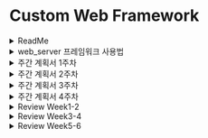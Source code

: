 # Custom Web Framework

<details>
<summary>ReadMe</summary>
<div markdown="1">

## Architecture

![https://images2.imgbox.com/81/69/6EtgQbFy_o.png](https://images2.imgbox.com/81/69/6EtgQbFy_o.png)

## 디렉토리 구조

### BE

```
BE
├── controller
├── dao
├── database
├── middleware
├── model
├── route
└── web_server
```

- `web_server` 는 `express.js` 를 흉내낸 웹 프레임 워크 입니다.
- 어플리케이션은 MVC 패턴을 기반으로 구현하였습니다.
- `app.ts` 가 시작점입니다.

### web_server

```
web_server
├── core
│   ├── Application.ts # 프레임워크 시작점을 제공합니다.
│   ├── Middleware.ts # 미들웨어 처리를 담당합니다.
│   ├── Request.ts
│   ├── Response.ts
│   ├── Router.ts
│   └── Server.ts # net 모듈을 이용하여 서버를 실행합니다.
├── interfaces
│   ├── middlewareFunction.ts
│   └── routerHandler.ts
├── middlewares # express.js에서 기본 제공하는 미들웨어를 모방하였습니다.
│   ├── jsonMiddleware.ts
│   ├── logger.ts
│   ├── sessionMiddleware.ts
│   └── staticMiddleware.ts
├── routes
├── test
│   └── request.test.ts
└── util
    └── const.ts
```

</div>
</details>

<details>
<summary>web_server 프레임워크 사용법</summary>
<div markdown="1">

## 애플리케이션 초기화

애플리케이션을 초기화 및 라우터, 미들웨어 설정

```tsx
import { Application } from "./web_server/core/Application";
import { Router } from "./web_server/core/Router";

const app = new Application();
const router = new Router();

// 기본 라우트 설정
router.get("/", (req, res) => {
  res.send("Hello, World!");
});

router.get("/about", (req, res) => {
  res.send("About Page");
});

// 라우터 사용
app.use("/api", router);

// 서버 시작
app.listen(3000, () => {
  console.log("Server running on port 3000");
});
```

## 라우팅

`Router` 클래스를 사용하여 동적 및 정적 라우팅을 설정

동적 경로에서 URL 파라미터를 추출하고 사용 가능

```tsx
const router = new Router();

router.get("/:id", (req, res) => {
  const { id } = req.params; // URL 파라미터 사용
  res.send(`Hello, ${id}`);
});
```

## 미들웨어 사용

`app.use()`를 통해 미들웨어를 적용 가능

`책임-연쇄 패턴` 사용 및 사용자 정의 순서로 작동

```tsx
app.use((req, res, next) => {
  console.log(`[Request]: ${req.method} ${req.path}`);
  next(); // 다음 미들웨어로 이동
});
```

### 정적 파일 서빙

`staticMiddleware` 사용

```tsx
import { staticMiddleware } from "./web_server/middlewares/staticMiddleware";
import * as path from "path";

const staticPath = path.join(__dirname, "../", "static");
app.use("/", staticMiddleware(staticPath));
```

### 세션 관리

`sessionMiddleware` 사용

```tsx
import { sessionMiddleware } from "./web_server/middlewares/sessionMiddleware";

// 세션 미들웨어 적용
app.use(
  sessionMiddleware({
    // 쿠키 설정
    cookie: {
      MaxAge: 1000 * 60 * 10,
      HttpOnly: true,
      Path: "/",
    },
  })
);

// 세션 설정
app.get("/session/set", (req, res) => {
  req.session.user = { name: "test user" };
  res.send("Session set");
});

// 세션 가져오기
app.get("/session/get", (req, res) => {
  if (!req.session.user) {
    return res.send("No session found");
  }
  res.send(`Hello, ${req.session.user.name}`);
});
```

## 서버 시작

`app.listen()` 메서드를 사용
포트번호 및 콜백 지정가능

```tsx
app.listen(3000, () => {
  console.log("Server running on port 3000");
});
```

</div>
</details>

<details>
<summary>주간 계획서 1주차</summary>
<div markdown="1">

# 🔥 우리의 주간 계획서 (1주차)

## 계획

### 설계 [architecture.md](http://architecture.md/) 작성

### 로거 (honux: winston 추천)

- 로거 라이브러리 선택과 기술적 근거 찾기

### 웹 페이지 구현

- CSS 컬러 및 사이즈 템플릿 선언
- 리액트 학습
- 컴포넌트 구현
  - 로그인/회원가입 네비게이터 버튼 컴포넌트 구현
  - 입력 폼 컴포넌트 구현
  - 로그인 및 회원가입 동작 버튼 구현
- 메인 페이지 구현
- 로그인(Login) 페이지 구현
- 회원가입(Register) 페이지 구현
- 가입 완료 페이지 구현

### NET 모듈 사용해서 HTTP 응답

- HTTP 모듈의 동작 방식 함께 학습하기
- 1단계
  - 로거로 Request message를 확인하고, 출력
  - [http://localhost:3000/index.html](http://localhost:3000/index.html) 접속 시 정적 파일 응답
- 2단계

  - HTTP Request message 구문 분석 후

    - URI에 맞는 응답
    - Content Type 분석 후 응답 지원

      ```
      // 지원할 컨텐츠 타입의 확장자 목록
      html
      css
      js
      ico
      png
      jpg

      ```

- 3단계
  - 요청에 맞게 회원가입 페이지 반환
  - HTTP GET 요청으로 회원가입 정보 전달 (URI로 유저정보 전달)
    ex) /create?userId=javajigi&password=password&name=%EB%B0%95%EC%9E%AC%EC%84%B1&email=javajigi%[40slipp.net](http://40slipp.net/)
  - 유저 생성 및 저장 (DB로)
- 추가 요구 사항
  - 1단계: cluster(멀티 프로세스) 또는 worker thread(멀티 스레드) 활용
  - 3단계: 테스트 라이브러리를 활용해서 단위 테스트를 적용

## 📝 구체적인 학습 및 구현 계획

### 월요일

- 설계 [architecture.md](http://architecture.md/) 작성
- CSS 컬러 및 사이즈 템플릿 선언
- 로거 라이브러리 선택과 기술적 근거 찾기
- HTTP 모듈의 동작 방식 함께 학습하기
- 1단계
  - 로거로 Request message를 확인하고, 출력
  - [http://localhost:3000/index.html](http://localhost:3000/index.html) 접속 시 정적 파일 응답

### 화요일

- 2단계

  - HTTP Request message 구문 분석 후

    - URI에 맞는 응답
    - Content Type 분석 후 응답 지원

      ```
      // 지원할 컨텐츠 타입의 확장자 목록
      html
      css
      js
      ico
      png
      jpg

      ```

### 수요일

- 웹 페이지 구현
  - 리액트 학습
  - 컴포넌트 구현
    - 로그인/회원가입 네비게이터 버튼 컴포넌트 구현
    - 입력 폼 컴포넌트 구현
    - 로그인 및 회원가입 동작 버튼 구현
  - 로그인(Login) 페이지 구현
  - 회원가입(Register) 페이지 구현
  - 가입 완료 페이지 구현

### 목요일

- 3단계
  - 요청에 맞게 회원가입 페이지 반환
  - HTTP GET 요청으로 회원가입 정보 전달 (URI로 유저정보 전달)
    ex) /create?userId=javajigi&password=password&name=%EB%B0%95%EC%9E%AC%EC%84%B1&email=javajigi%[40slipp.net](http://40slipp.net/)
  - 유저 생성 및 저장 (DB로)

### 시간이 남는다면

- 웹 페이지 구현
  - 메인 페이지 구현
- 추가 요구 사항
  - 1단계: cluster(멀티 프로세스) 또는 worker thread(멀티 스레드) 활용
  - 3단계: 테스트 라이브러리를 활용해서 단위 테스트를 적용

## ✏️ 고민과 해결 과정 쌓아가기

<details>
<summary>월요일</summary>
<div markdown="1">

### 설계

### 디렉토리 구조

<img src="[https://i.ibb.co/zskgCj8/image.png](https://i.ibb.co/zskgCj8/image.png)" alt="architecture">

### 흐름

<img src="[https://i.ibb.co/nD2PSg9/Pasted-image-20240923222932.png](https://i.ibb.co/nD2PSg9/Pasted-image-20240923222932.png)"  alt="flow">

### 로거 라이브러리 선택과 기술적 근거 찾기

고민했던 HTTP 로깅 라이브러리들

Morgan - 파일 로깅 기능이 없음, 단순 정상 및 에러 로깅만 지원
Winston - 계층 별 로깅이 가능하고, 다양한 로깅을 지원해서 확장성 면으로 봤을 때 좋아보임
-> Winston이 웹 어플리케이션 전반에 걸친 로그를 남기기에 적합하다고 판단

### 타입스크립트를 이용하기 위해

처음 했던 시도는 .ts 파일을 실행시키기 위해 `ts-node` 패키지를 설치하는 일이었습니다.

```
npm install ts-node

```

이후 ts 파일을 실행했을 때 아래의 에러를 만나게 되었고,

```
TypeError: Unknown file extension ".ts" -> code: 'ERR_UNKNOWN_FILE_EXTENSION'

```

이에 대한 문제를 확인한 결과 `ts-node` 패키지에서 종종 발생하는 문제임을 확인했습니다.

이에 대한 해결책으로 `ts-node` 패키지 대신 `tsx` 패키지를 설치해 사용함으로써 해결할 수 있었습니다.1단계

```
//tsx 패키지 설치
npm install tsx

//실행
npx tsx app.ts

```

### Winston으로 로깅하기

우선 winston을 로깅 용도로 사용하기 위해 패키지를 설치해줬습니다.

```
npm install winston

```

이후 winston을 이용하기 위해 `logger.ts` 파일을 만들어 해당 파일에서 로거를 정의한 이후 사용하도록 작성해봤습니다.

```
//logger.ts
import winston from "winston";

const logger = winston.createLogger({
  level: "debug",
  format: winston.format.json(),
  transports: [new winston.transports.Console()],
});

export { logger };

```

이후 export한 logger를 app.ts에서 응답 확인용으로 사용했습니다.

```
//app.ts
import { logger } from "./logger";

logger.debug(request);

```

이후 `curl`로 HTTP 요청을 보냈고, 해당 결과를 볼 수 있었습니다.

```
{"level":"debug","message":"GET / HTTP/1.1\\r\\nHost: localhost:3000\\r\\nUser-Agent: curl/8.4.0\\r\\nAccept: */*\\r\\n\\r\\n"}

```

### HTTP 요청에 정적 파일 응답하기

HTTP 요청에 정적 파일을 응답해주기 위해서 index.html을 만들어 줬습니다.

```html
<!DOCTYPE html>
<html lang="en">
  <head>
    <meta charset="UTF-8" />
    <meta name="viewport" content="width=device-width, initial-scale=1.0" />
    <title>Document</title>
    <link
      rel="stylesheet"
      crossorigin
      href="<https://cdn.jsdelivr.net/npm/reset-css@5.0.2/reset.min.css>"
    />
  </head>
  <body>
    <span> HI </span>
  </body>
</html>
```

이후 해당 파일을 읽고, response의 본문으로 응답하기 위해서 fs 모듈로 파일을 읽고, 응답해주는 과정을 수행하려고 했고,

그 과정에서 절대 경로를 지정하기 위해 `fileURLToPath` 모듈과 `path` 모듈을 통해 경로를 생성해줬습니다.

```
//app.ts
import fs from 'fs';
import path from 'path';
import { fileURLToPath } from 'url';

const filePath = fileURLToPath(import.meta.url);
const staticFilePath = path.join(filePath, "../../", "static");

            // socket.on(
            const indexHtml = fs.readFileSync(path.join(staticFilePath, "html/index.html"), "utf8");

            socket.write("HTTP/1.1 200 OK\\r\\n");
            socket.write("Content-Type: text/html\\r\\n");
            socket.write("\\r\\n");
            socket.write(indexHtml);
            socket.end();
            ...

```

</div>
</details>

<details>
<summary>화요일</summary>
<div markdown="1">

### HTTP Message 구문 분석하기

이전에 HTTP Message를 로깅하고, HTTP Response Message와 index.html을 응답하는 과정까지 수행했었고,
HTTP Request Message를 전달받았을 때 요청에 대한 내용을 편리하게 이용하고자 HTTP Request 클래스를 정의하게 되었습니다.

```
// ./DTO/Request.ts
class Request {
  headers: { [key: string]: string } = {};
  body: string;
  method: string;
  path: string;
  version: string;
  constructor(msg) {
    this.parseMsg(msg);
  }
}

```

HTTP Reqeust Message를 분리할 때 요청에 들어오는 Header와 Body를 분리하고자 했고, Header에서도 StartLine을 구분해 객체의 필드로 저장할 수 있도록 내부 메서드를 만들어줬습니다.

```
// ./DTO/Request.ts
    private parseMsg(msg) {
        const [headerMsg, bodyMsg] = msg.split("\\r\\n\\r\\n");
        const [startLine, ...requestHeader] = headerMsg.split("\\r\\n");
        this.body = bodyMsg;
        this.parseStartLine(startLine);
        this.parseHeader(requestHeader);
    }

    private parseStartLine(startLine) {
        [this.method, this.path, this.version] = startLine.split(' ');
    }

    private parseHeader(headerMsg) {
        headerMsg.forEach((line) => {
            const [key, value] = line.split(":");
            this.headers[key] = value.trim();
        });
    }

```

### HTTP Response 정의하기

HTTP Request에 대한 정의가 끝나 이용하기 편한 상태로 만들어줬고, 요청에 따라
index.html 뿐만 아니라 다른 확장자의 파일도 응답해주고자 반복되는 패턴에서 응답 내용만 다르게 생성 가능한 HTTP Response에 대한 모델 객체를 정의하기로 했습니다.

```
// ./DTO/Response.ts
export class Response {
  responseMsg: string;
  connection: string;
  constructor(
    statusCode,
    connection,
    ext: string | null = null,
    body: string | null = null
  ) {
    this.connection = connection;
    this.setStatusLine(statusCode);
    this.setHeaders(connection, ext, body);
  }
}

```

Response 클래스에서는 HTTP Response Message String을 구성하기 위해 인자를 전달받고, 이를 통해 `responseMsg`를 구성하는 내부 메서드들로 구성되어 있습니다.

### HTTP Response 객체에서 컨텐츠 타입을 지정하는 방법

1. `setHeader`와 같은 메소드를 사용하여 사용자가 직접 헤더에 Content-Type을 지정하기
2. `sendJson`, `sendFile`와 같은 메소드를 생성하여 문자열 전송과 파일 전송을 분리하기
3. 파라미터로 컨텐츠 확장자를 입력받아 처리하기

`Response` 객체에서 파일 시스템에 접근하는 것은 올바르지 않다고 생각하여 2번은 제외했습니다.
또한 사용자가 직접 헤더를 설정하게 되면 예외처리가 번거로워질 것이라 생각하였고, 따라서 3번으로 결정하였습니다.

```
// ./DTO/Response.ts

//setHeaders() {
if (body) {
  this.responseMsg += `Content-Type: ${contentType[ext]}; charset=UTF-8\\r\\n`;
  this.responseMsg += `Content-Length: ${body.length}\\r\\n`;
}

```

### Response 객체 응답 확인

이후 만들어진 Response 인스턴스의 메시지를 전달했을 때 정상적으로 수신이 되는지 확인해줬습니다.

```
//정상적인 응답
< HTTP/1.1 200 OK
< Server: Web29-A
< Date: Tue, 24 Sep 2024 06:00:58 GMT
< Content-Type: text/html; charset=UTF-8
< Content-Length: 289
< Connection: close

```

```
//잘못된 경로의 응답
< HTTP/1.1 404 Not Found
< Server: Web29-A
< Date: Tue, 24 Sep 2024 06:01:58 GMT
< Connection: close

```

### Router와 Response 객체

express의 router와 유사하게 `Router.requestHandler`에서 파라미터로 `res` 객체를 넘겨 `res.end`와 같은 처리를 하려고 계획했습니다.

1. `response` 객체에서 `socket`을 넘겨 처리하는 방식으로 재구성
2. `req` 객체만 넘기고 Controller에서 `res` 객체 생성 후 반환

현재 `response` 객체의 구현을 변경하지 않도록 2번을 선택했습니다.

```
// ./route/Router.ts

//requestHandler()
if (exist) return this.route[req.method][routePath](req);

```

### HTTP Path 구분에 관하여

HTTP 요청에 맞게 정적 파일을 응답해주기 위해서 요청의 Path와 method를 구분해 해당 경로에 파일이 존재하는지의 여부와 파일을 응답하는 과정을 수행해야 했습니다.

추후 확장성을 고려해 `route` 라는 디렉토리를 만들어, 경로를 사전에 등록할 수 있게 했고, 등록된 경로를 판단 후 미리 선언된 경로에 등록된 콜백 함수로 Response를 응답할 수 있는 로직을 작성하게 됐는데,

```
class Router {
  //경로 보관
  route = {
    GET: {},
    POST: {},
    PUT: {},
    PATCH: {},
    DELETE: {},
    UPDATE: {},
  };
  //경로 설정
  get(path: string, func: Function) {
    this.route.GET[path] = func;
  }
}

```

해당 방법대로 했을 때의 문제가 하나 존재했습니다.

예를 들어 사전에 등록된 Path가 `/`일 경우에 `/html/index.html`과 같이 요청이 들어오는 경우에도 `/` 경로를 통해 등록된 함수를 실행할 수 있도록 만들고 싶었는데

`object` 타입의 key-value 특성 상 요청이 들어온 Path를 통해 key를 대입했을 때 원하는 방식으로 동작할 수 없었고, `/html/index.html` 처럼 하위 Path로 들어오는 경우에 `/`와 같이 등록된 상위 Path의 함수가 동작할 수 있도록 작성해야 했습니다.

```
고민한 흔적들
//router.get('path', callback);
//router.requestHandler(req);

// "/"
// '/stylesheets/index.css'

// 해당 path로 라우트에 등록이 되어있는지 검사하는 로직
// 경로를 한 개씩 빼는 로직
//while ->등록 여부 검사  o = 탈출 / x = 한 개 빼는 로직 실행 -> 검사 로직 / 한 개 빼는 로직이 실패할 경우 (root) => 404 탈출

/*
staticRoute['/stylesheets/index.css'] << 검사
x -> staticRoute['/stylesheets']; << 검사
x -> staticRoute['/'] < 검사
x -> 404

staticRoute['/stylesheets/'] << method 있을 수 있음
staticRoute['/'] << method 있을 수 있음
*/

```

함께 고민한 끝에 `/html/index.html`처럼 들어오는 경로에 대해 경로를 한 개씩 제외하면서 등록된 함수가 있는지 탐색하는 과정을 거치자는 결론에 이르렀고, 아래와 같이 상위 경로에 등록된 함수의 존재 여부를 확인하고, 없다면 경로를 한 개씩 제외하는 로직을 작성할 수 있었습니다.

```
    requestHandler(req): Response {
        let routePath = req.path;
        while(true) {
            const exist = this.checkRouteExist(req.method, routePath);
            if(routePath === "/" && !exist) throw new Error("No Route");
            if(exist) return this.route[req.method][routePath](req);
            else routePath = this.reducePath(routePath);
        }
    }

//해당 경로로 등록된 method가 존재하는지 판단하는 함수
    private checkRouteExist(method, path) {
        const callback: Function | null = this.route[method][path];
        return callback != null;
    }

//경로를 한 개씩 제외하는 함수
    private reducePath(path) {
        if (path.endsWith('/')) {
            path = path.slice(0, -1);
        }

        const lastSlashIndex = path.lastIndexOf('/');

        if(lastSlashIndex === - 1){
            return '/';
        }
        return path.substring(0, lastSlashIndex + 1);
    }

```

### staticController 구현

정적 파일을 서빙하는 컨트롤러를 구현했습니다.
`req.path`를 이용하여 서빙할 정적 파일의 경로를 확인하고,
파일이 존재할 경우 Response 객체에 담아 리턴하는 방식을 사용하였습니다.
기본경로 `/`는 `index.html`을 반환하도록 하였습니다.

```
const filePath = path.join(
  staticFilePath,
  req.path === "/" ? "html/index.html" : req.path
);
const ext = path.extname(filePath);
if (fs.existsSync(filePath)) {
  const file = fs.readFileSync(filePath, "utf-8");
  const response = new Response(
    200,
    req.headers.Connection ?? "close",
    ext,
    file
  );
  return response;
}
const response = new Response(404, req.headers.Connection ?? "close");
return response;

```

### 정적 파일 응답 결과

<img src="[https://i.postimg.cc/4N47dzhS/2024-09-24-6-39-23.png](https://i.postimg.cc/4N47dzhS/2024-09-24-6-39-23.png)" alt="2024-09-24-6-34-42"
width=350px>

</div>
</details>

<details>
<summary>수요일</summary>
<div markdown="1">

### 브라우저 화면 구현하기

프론트엔드 코드를 작성하기 이전에 저희는 고민을 했습니다.

이전에 템플릿 엔진으로 SR을, 바닐라 자바스크립트, html, CSS를 이용해 CSR을 경험해봤는데
학습을 위해 제약이 있는 서버측 코드와 달리 제약이 없는 프론트엔드 파트에서도 새로운 도전을 해볼 수 있지 않을까? 라는 고민이었습니다.

구현해야 할 웹 페이지 디자인을 봤을 때 재사용하는 컴포넌트가 굉장히 많아 보였고,
어떻게 구현해도 제약이 없다는 점 때문에 평소에 경험해보지 않았던 리액트를 사용해보자는 의견이 나왔습니다.

해당 의견에 모두가 재밌는 경험일 것이라고 생각해 브라우저 화면 렌더링에 리액트를 사용하기로 결정했습니다.

### 리액트 환경 구성

리액트를 이용하기 위해 기존에 구성했던 서버 디렉토리 구조를 `src`에서 `BE`라는 이름으로 리네이밍을 했고,
리액트 환경 구성을 위해 Vite 빌더를 이용해 리액트 환경을 `FE`라는 디렉토리로 생성해 줬습니다.

```

npm create vite@latest

✔ Project name: FE
✔ Select a framework: › React
✔ Select a variant: › TypeScript

cd FE

npm install

npm run dev

```

### 컴포넌트 작성

전체 화면을 구성하기 이전에 디자인을 토대로 재사용되는 컴포넌트들을 먼저 작성하기로 했습니다.

대표적으로 입력 폼, 네비게이터, 버튼이 재사용됨을 확인했고

해당 컴포넌트와 적용될 stylesheets를 작성해줬씁니다.

```tsx
// FE/src/components/Button.tsx
const Button: React.FC<ButtonProps> = ({
  text,
  size,
  onClick,
  disabled = false,
}) => {
  return (
    <button className={`button ${size}`} onClick={onClick} disabled={disabled}>
      {text}
    </button>
  );
};
```

```tsx
// FE/src/components/InputBox.tsx
const InputBox: React.FC<InputBoxProps> = ({
  label,
  type,
  placeholder,
  value,
  onChange,
  required = true,
}) => {
  return (
    <div className="input-container">
      <label>{label}</label>
      <input
        type={type}
        placeholder={placeholder}
        value={value}
        onChange={onChange}
        required={required}
      />
    </div>
  );
};
```

로그인과 회원가입을 위한 위 두 가지 컴포넌트를 생성했고,

해당 컴포넌트들이 배치될 프레임을 컴포넌트로 만들었습니다.

```tsx
// FE/src/components/Frame.tsx
const Navigation: React.FC<NavigationProps> = ({ title, children }) => {
  return (
    <div className="navigation">
      <h3>{title}</h3>
      {children}
    </div>
  );
};

const Information: React.FC<TitleProps> = ({ title }) => {
  return (
    <div className="information">
      <h1>{title}</h1>
    </div>
  );
};

const HugFrame: React.FC<{ children: React.ReactNode }> = ({ children }) => {
  return <div className="hug-frame">{children}</div>;
};
```

실제로 사용되는 모습은 아래처럼 구성중입니다.

```tsx
// FE/src/main.tsx
createRoot(document.getElementById("root")!).render(
  <StrictMode>
    <Router>
      <Routes>
        <Route path="/login" element={<Login />} />
        <Route path="/register" element={<Register />} />
      </Routes>
    </Router>
  </StrictMode>
);

// FE/src/layouts/Login.tsx
const Login: React.FC = () => {
  return (
    <>
      <Navigation title="HELLO, WEB!">
        <Button
          text="로그인/회원가입"
          size="small"
          onClick={navigateToRegister}
        />
      </Navigation>
      <Information title="로그인" />
      <HugFrame>
        <InputBox
          label="이메일"
          type="email"
          placeholder="이메일을 입력해주세요"
          value={email}
          onChange={(e) => setEmail(e.target.value)}
        />
        <InputBox
          label="비밀번호"
          type="password"
          placeholder="비밀번호를 입력해주세요"
          value={password}
          onChange={(e) => setPassword(e.target.value)}
        />
      </HugFrame>
      <HugFrame>
        <Button text="로그인" size="large" onClick={fetchLogin} />
        <span className="signup-info">
          아직 회원가입을 안하셨나요?
          <a href="<http://localhost:5417/signup>" className="text-link">
            {" "}
            회원가입하기
          </a>
        </span>
      </HugFrame>
    </>
  );
};
```

### 만들어진 결과 (회원가입 페이지)

<img src="[https://i.ibb.co/JqWJtt5/image.png](https://i.ibb.co/JqWJtt5/image.png)" alt="register">

이번 주를 계획할 때는 가입 완료 페이지도 따로 만들 계획을 세웠지만,
로그인 페이지와 기능이 동일하기 때문에 기존 로그인 페이지를 재활용해 리디렉션 후
DOM Object를 수정하는 방향으로 결정했습니다.

</div>
</details>

/\*
제안하고 싶은 부분

1. path가 라우터에 등록될 때 `:` 로 시작하는 경우 뒤의 문자열을 날려서 변수 Path임을 파악할 수 있게 만드는 로직 작성
2. request path에 대해 모든 경우의 수를 만드는 로직 작성

   ex) /user/data -> /user/:, /:/data, /:/:

   (경우의 수 만들 때 변수 : 로 변환되는 Path는 따로 parameters로 저장되어야 함)

3. 경우의 수로 route 탐색하도록 변경 <<< x
4. parameters를 분리해서 반환하는 함수 만들기 (편집됨)
   \*/

나중에 개선한다면?
[https://dear-sawfish-e55.notion.site/1-10dd6568ef4b803f8e23cf39bac56c20](https://www.notion.so/1-10dd6568ef4b803f8e23cf39bac56c20?pvs=21)

Docker를 사용하는 이유

1. VM보다 성능 상 이점,
2. 도커 허브에서 컨테이너 이미지를 이용해 보다 간편한 환경 구성이 가능

```
docker compose up
docker ps //현재 실행중인 컨테이너
docker ps -a //전체 컨테이너
docker start [CONTAINER ID]

```

</div>
</details>

<details>
<summary>주간 계획서 2주차</summary>
<div markdown="1">

## 해야할 것

- **백엔드**
  - MVC 패턴을 사용하여, 로그인 / 회원가입 API 구성하기
  - DB 연결 및 DAO와 repository 기능과 사용여부 명확히 하기
  - 미들웨어를 이용한 트랜잭션 구현하기
- **프론트엔드**
  - React로 구성된 프로젝트 바닐라로 마이그레이션
  - Main_guest 페이지 구성(Optional)
  - Main_member 페이지 구성(Optional)
- **web_server 프레임워크**

  - 각 클래스 별 테스트 코드 작성하기
  - redirect 구현하기
  - `Router`에서 동적, 정적 경로 저장 방식 변경하기(Optional)
  - `req.path`와 미들웨어 `Path` 매칭 방식 개선하기 -> `MiddlewareHandler.matchRoute()`(Optional)

  ## 고민

  ### `sessionStore`의 위치

  현재 세션의 정보를 저장하는 `sessionStore`는 `web_server/middlewares/sessionMiddleware.ts`에 세션 미들웨어와 함꼐 정의되어있다.
  세션에 대한 전체적인 정보를 담고있는 `sessionStore`가 이 위치에 정의되는 것이 올바른지에 대한 의문이 생겼다.

  ### 미들웨어와 라우터의 구분

  현재 `Application.use()` 메소드를 통하여 미들웨어와 라우터를 모두 등록할 수 있다.
  또한 이렇게 등록된 미들웨어와 라우터는 하나의 `Application.middlewares` 객체에 저장된다.
  `staticMiddleware` 사용할 때, 사용자 정의 경로를 `/`로 지정할 경우 `MiddlewareHandler`에서 이를 제대로 처리하지 못하는 문제가 생겨 현재 예외적으로 처리 중이다.
  이를 개선할 수 있는 방법에 대해 고민해봐야겠다.

  ```tsx
  // MiddlewareHandler.matchRoute

  static matchRoute(req: Request, path: string) {
        // '/' 경로의 경우 예외적으로 처리
        if(path === '/' && req.path[0] === '/') return true;
        const [_, primaryPath] = req.path.split('/');
        return '/' + primaryPath === path;
    }

  ```

  ### 프론트엔드에서 사용자의 로그인 여부

  원래는 `mainMemberPage` 와 `mainGuestPage` 를 분리하여 BE에서 사용자 로그인 여부를 확인 후, 적절한 html 파일을 서빙하는 형태였다.
  하지만 이 경우 거의 유사한 두 페이지의 html 파일을 분리해야했기에 코드 중복이 심했다.
  따라서 하나의 `mainPage` 에 SSR을 이용하여 `mainMemberPage` 와 `mainGuestPage` 를 렌더링하도록 수정하였다.
  이때 발생하는 문제점이 FE에서 사용자 로그인 여부를 어떻게 확인하고 SSR을 수행해야 하느냐는 것이었다.
  일단은 쿠키 값을 확인하여 로그인 여부를 확인하고 페이지 렌더링을 하는 형태로 구현하였으나 보안 문제가 있을 것 같다.

  ```tsx
  // static/script/mainPage.js

  // 로그인 여부를 쿠키값으로 판단하는 것이 맞는가?
  const mainPage = () => {
    const nickname = getCookie("nickname");
    if (nickname) {
      mainMemberPage();
    } else {
      mainGuestPage();
    }
  };

  mainPage();
  ```

</div>
</details>

<details>
<summary>주간 계획서 3주차</summary>
<div markdown="1">

## 해야할 것

- BE
  - 토큰인증 방식 구현
  - OAuth 인증 방식 구현
  - post Delete API 구현
  - post ViewCount, comment 테이블 구성 고민해보기
  - user CRUD API 구현
  - 미들웨어에서의 에러처리 관련하여 고민해보기
- FE
  - mainMemberPage, mainGuestPage 분리하기
  - OAuth API 적용하기
  - 사용자 목록 페이지 구현하기
  - 에러 처리 페이지 구현하기

## 해결과정

### 페이징 쿼리

메인 페이지에서 페이지별 글 목록을 보여주어야 하기에, 데이터베이스에서 페이지 단위의 쿼리가 필요했다.

```tsx
const sql = `
            SELECT posts.*, users.nickname 
            FROM ${this.tableName} 
            JOIN users ON posts.author = users.id 
            ORDER BY posts.id DESC 
            LIMIT 10 
            OFFSET ${(page - 1) * 10};
        `;
```

위의 쿼리를 이용하여 `page` 당 10개의 글을 쿼리할 수 있는 API를 작성했다.

이때 주의할 점은 `post` 의 정렬 기준이 `DESC` 이여야지만 최신글 순서대로 보여줄 수 있다.

### 클라이언트에서 상태 저장

이전 taskify와 달리 프론트엔드에서 상태 저장 방식을 사용하고 있지 않다.

따라서 post number와 page number를 저장할 수 있는 방식에 대해 고민했다.

크게 localStorage, sessionStorage, URL QueryString 방식이 존재했다.

여기서 localStorage와 sessionStorage는 단순 URL로 사이트를 로드하게 된다면 적절한 값이 저장되지 않기에 URL QueryString 방식을 사용했다.

```
# postDetail(작성 글을 보여주는 페이지)의 URL 구성
http://localhost:3000/was/post#page=1&post=2055
```

위와 같이 QueryString에 page number와 post number를 저장하게 되고, js에서 이를 참고하여 API를 호출 및 렌더링 한다.

## PostDetail 페이지에서 이전 글, 다음 글 버튼

![https://images2.imgbox.com/cf/84/1qhc2SHj_o.png](https://images2.imgbox.com/cf/84/1qhc2SHj_o.png)

현재 postDetail 페이지에서 `이전` , `다음` 버튼이 존재한다.

페이지 렌더링 시 이 버튼을 어떤 방식으로 렌더링 할 지에 대한 고민이 있었다.

1. 버튼을 누르는 순간 이전 글의 page number, post number를 계산하여 이동한다.
2. 페이지를 렌더링 할 때, 해당 버튼에 대한 URL를 href 속성으로 지정한다.

위의 두 가지 방식에서 첫 번째 방식은 이벤트 리스너 등록 등 구현 과정이 복잡해질 가능성이 있다.

또한 두 번째 방식을 사용할 시, 이동 불가능한 post number에 대해 버튼에 `disabled` 속성을 추가할 수 있다는 장점이 있다.

따라서 두 번째 방식으로 구현을 하였다.

다만 두 번째 방식은 서버 API 호출이 많기 때문에 성능 상 패널티를 가지게 된다.

위의 구현 방식에 대해 다시 한 번 고민해봐야겠다.

## 고민

### posts의 view_count

update가 빈번하게 일어나는 조회수의 경우 인메모리 캐시를 사용하기로 결정하였다.

인메모리 캐시를 직접 구현할 수도 있지만 redis를 제대로 경험해보고 싶었기에 redis를 사용하기로 하였다.

다음은 구현과정에서 몇가지 고민과 해결 과정이다.

1. redis에 저장된 조회수를 어떤 시점에서 DB로 업데이트 할 것인가?

   처음에는 특정 시간이 지난후 redis→DB로 데이터를 업데이트 하는 방식을 고려했다.

   하지만 이 경우 DB에 특정 시간에 IO가 급증하게 된다는 명확한 단점이 있었다.

   따라서 조회수가 특정 횟수 이상 증가하면 DB로 업데이트 시키는 방식을 선택하였다.

2. 조회수 추가를 따로 API로 분리할 것인가?

   조회주 증가 로직은 두 가지 방식으로 처리할 수 있다.

   - 현재 get post API 로직에 조회수 업데이트를 포함시키기
   - 조회수 증가 API를 분리하기

   첫 번째 방식의 경우 API 사용만으로 조회수가 추가된다는 단점이 존재한다.

   다만 두 번째 방식은 백엔드 뿐만 아니라 프론트엔드의 복잡성도 증가함으로 단순한 구현을 위해 첫 번째 방식을 사용하기로 했다.

3. DB에서 조회수는 어디에 저장할 것인가?

   이 경우도 두 가지 방식에 대해 고민했다.

   - view_count 테이블을 따로 생성하기
   - posts 테이블에 view_count 컬럼 추가하기

   두 번째 방식은 redis를 사용하지 않는다는 전제하에 DB의 동시성 문제를 줄이고 성능을 향상시킬 수 있는 방식이었다.

   하지만 redis를 사용한다면 성능 향상과 동시성 문제 모두 해결 가능하며 첫 번째 방식이 더 단순하고 일관성을 가지므로 첫 번째 방식을 선택하였다.

4. Race Condition과 동시성 문제

   ```tsx
   const isViewCount = await redisClient.hGet(
     "post_view_count",
     String(req.params.id)
   );
   if (!isViewCount) {
     await redisClient.hSet(
       "post_view_count",
       String(req.params.id),
       post.view_count || 0
     );
   }
   ```

   위의 부분은 redis의 `post_view_count` 필드의 초기값을 DB의 `post.view_count` 로 설정하는 부분이다.

   이 부분에서 조회수 초기화가 되지 않는 게시물에 대해 여러 사용자가 동시에 접속하게 되면, redis의 `post_view_count` 필드에 대해 race condition의 발생 가능성이 있다고 판단했다.

   따라서 `hGet` 과 `hSet` 을 원자적 처리를 위해 `hSetNX(Set if Not Exists)` 을 사용하도록 하였다.

   ```tsx
   await redisClient.hSetNX(
     "post_view_count",
     String(req.params.id),
     String(post.view_count || 0)
   );
   ```

   위의 과정을 걸쳐 초기화 부분의 Race Condition 문제는 해결되었지만 조회수 업데이트 부분의 동시성 문제는 여전히 남아있다.

   ```tsx
   const viewCount = await redisClient.hIncrBy(
     "post_view_count",
     String(req.params.id),
     1
   );
   if (viewCount - post.view_count > VIEW_COUNT_UPDATE_THRESHOLD)
     await postDao.update(
       new Post({ id: req.params.id, view_count: viewCount })
     );
   ```

   위의 코드는 redis와 DB의 `view_count` 를 비교하여 `VIEW_COUNT_UPDATE_THRESHOLD` 이상 차이나면 redis → DB로 데이터를 업데이트 하는 방식이다.

   이 방식에도 여러 사용자가 동시에 조회수를 업데이트하면 동시성 문제가 발생할 수 있을 것으로 보인다.

</div>
</details>

<details>
<summary>주간 계획서 4주차</summary>
<div markdown="1">

## 해야할 것

- FE
  - 이미지 업로드 기능 추가
  - 에러 페이지 추가
- BE
  - 청크 단위 데이터 수신 구현
  - Redis 사용
  - comment, image API 구현
  - 비동기 에러 전파 및 에러 처리 미들웨어 구현
  - 데이터 베이스 구현(Optional)

## 해결과정

### 청크 단위의 request 처리

내가 파악한 express.js에서 청크단위 request의 body 파싱 방식은 다음과 같다.

1. 가장 먼저 header 데이터를 청크에서 분리한다.
2. header 파싱이 완료되면 미들웨어 체인으로 넘긴다.
3. req.body를 파싱하는 미들웨어는 req에 대해 data, end 이벤트를 등록한다.
   1. data 이벤트는 여러 청크로 나뉘어진 body에 대해, 하나의 청크를 받을 때마다 발생한다.
   2. end 이벤트는 여러 청크로 나뉘어진 body가 모두 수신되면 발생한다.
   3. 따라서 body를 파싱하는 미들웨어를 직접 구현할 때, end 이벤트 핸들러를 data 이벤트 핸들러보다 먼저 등록해야한다.

      왜냐하면 req는 on() 메소드를 이용하여 이벤트를 등록하는 순간부터 flow 모드로 변경되고, data 이벤트를 통해 청크를 전달하기 때문이다.

   4. 추가적으로 body 파싱 미들웨어 간에 body가 이미 파싱되었는지 여부는, req.body의 타입을 보고 결정한다.

위와 같은 방식으로 express.js에서는 request의 header와 body를 분리하여 처리한다.

따라서 body의 크기가 크더라도 header를 먼저 처리해놓고 미들웨어 단에서 body가 수신이 완료될 때까지 기다리게 하는 것이다.

### Redis를 이용한 캐싱

조회수가 아닌 다른 부분에서 Redis를 활용하여 성능 향상을 이루고자하였다.

따라서 API 반환값 캐싱과 static 파일 캐싱을 의해 두 가지 미들웨어를 만들었다.

1. **API 반환값 캐싱**

   1. 구현

   ```tsx
   // BE/middleware/cacheMiddleware.ts
   // cacheMiddleware

   export const cacheMiddleware: MiddlewareFunction = async (
     req,
     res,
     next
   ) => {
     const cacheKey = generateCacheKey(req);
     try {
       const data = await redisClient.get(cacheKey);
       if (data) {
         res.json(JSON.parse(data));
         return;
       } else {
         next();
       }
     } catch (error) {
       throw new HttpError(500, error.message);
     }
   };
   ```

   ```tsx
   // BE/middleware/cacheJsonData.ts
   // cacheJsonData

   export const cacheJsonData = (req: Request, data: any) => {
     const cacheKey = generateCacheKey(req);
     redisClient.setEx(cacheKey, 60, JSON.stringify(data));
   };
   ```

   위와 같이 API의 반환 값을 json으로 캐싱하고 이를 불러오는 미들웨어를 구현하였다.

   b. 결과

   하지만 캐싱 미들웨어를 적용해도 성능 차이가 나지 않았다.

   - 캐싱 기능 적용 전
     ![https://images2.imgbox.com/fe/8d/fb4rAIaZ_o.png](https://images2.imgbox.com/fe/8d/fb4rAIaZ_o.png)
   - 캐싱 기능 적용 후
     ![https://images2.imgbox.com/6d/0b/HAtXroRJ_o.png](https://images2.imgbox.com/6d/0b/HAtXroRJ_o.png)

   실제로 캐싱 기능 적용 이후 response time이 길어진 것을 볼 수 있다.

   c. 개선

   이후 Redis의 키 값을 생성하는 `generateCacheKey` 를 수정하였다.

   ```tsx
   // BE/utill/generateCacheKey.ts
   // generateCacheKey

   export const generateCacheKey = (req: Request): string => {
     return `${req.method}:${req.path}${
       req.params ? `:${JSON.stringify(req.params)}` : ""
     }${req.query ? `:${JSON.stringify(req.query)}` : ""}`;
   };
   ```

   `JSON.stringify` 가 많은 자원을 소모한다는 가정을 세우고 이를 개선해보았다.

   캐시 키 생성 시, `generateCacheKey` 에서 `JSON.stringify` 사용을 제외하였고, `cacheMiddleware` 에서 `res.send` 를 이용하여 `JSON.parse` 사용을 제거하였다.

   d. 개선 결과

   ![https://images2.imgbox.com/db/c1/IEv5TQWU_o.png](https://images2.imgbox.com/db/c1/IEv5TQWU_o.png)

   결과적으로 응답시간이 **15ms → 6ms로 개선**되었다.

2. **static 파일 캐싱**

   1. 구현

      json 캐싱과 동일하게 `staticCacheMiddleware` 를 구성하였다.

      ```tsx
      // BE/web_server/middleware/staticCacheMiddleware.ts
      // staticCacheMiddleware

      export const staticCacheMiddleware = (
        staticPath: string
      ): MiddlewareFunction => {
        return async (req: Request, res: Response, next: Function) => {
          if (req.path === "/") {
            req.path = "/mainPage.html";
          }
          const filePath = path.join(staticPath, req.path);

          try {
            // 캐시 여부 확인
            const cachedData = await redisClient.get(filePath);
            if (cachedData) {
              console.log("Cache hit");
              const ext = path.extname(filePath).toLowerCase();
              const contentType = mimeTypes[ext] || "application/octet-stream";
              res.send(Buffer.from(cachedData, "base64"), contentType);
              return;
            }

            // 파일 읽기 및 캐싱
            const stats = await fs.promises.stat(filePath);
            if (!stats.isFile()) {
              console.log(`File not found: ${filePath}`);
              next();
            }

            const data = await fs.promises.readFile(filePath);
            const ext = path.extname(filePath).toLowerCase();
            const contentType = mimeTypes[ext] || "application/octet-stream";

            // 데이터 캐싱 (TTL 60초 설정)
            await redisClient.set(filePath, data.toString("base64"));

            res.send(data, contentType);
          } catch (error) {
            if (error.code === "ENOENT") {
              // 파일이 없는 경우
              return next();
            }
            console.error(`Error in static cache middleware: ${error.message}`);
            next();
          }
        };
      };
      ```

   b. 결과

   - static 캐싱 기능 적용 전
     ![https://images2.imgbox.com/a3/da/XopZzpwO_o.png](https://images2.imgbox.com/a3/da/XopZzpwO_o.png)
   - static 캐싱 기능 적용 후
     ![https://images2.imgbox.com/d5/72/M71BOlNQ_o.png](https://images2.imgbox.com/d5/72/M71BOlNQ_o.png)

   캐싱 기능 적용 이후 Download Time은 줄어들었지만, Transfer Start Time이 증가하였다.

   이에 대한 이유를 찾아본 결과 특정 파일에 대해 운영체제에서 메모리 캐싱이 일어나는 것으로 판단된다.

   따라서 redis에 캐시하는 경우 메모리에 캐싱하는 방식보다 추가적인 네트워크 IO 발생과 Buffer를 String으로 변환하는 과정으로 인해 응답 속도가 더 느려지는 것으로 보인다.

   c. 개선

   redis 대신 사용할 인메모리 캐시인 `MemoryCache` 를 구현하였다.

   ```tsx
   // BE/web_server/util/MemoryCache.ts
   // MemoryCache

   class MemoryCache {
     private cache: Map<string, CacheEntry> = new Map();

     set(key: string, value: Buffer, contentType: string, ttl: number = 60000) {
       const expiresAt = Date.now() + ttl;
       this.cache.set(key, { value, contentType, expiresAt });
     }

     get(key: string): CacheEntry | undefined {
       const entry = this.cache.get(key);
       if (entry && entry.expiresAt > Date.now()) {
         return entry;
       }
       this.cache.delete(key);
       return undefined;
     }

     // 만료된 항목을 주기적으로 제거
     cleanUp() {
       const now = Date.now();
       for (const [key, entry] of this.cache) {
         if (entry.expiresAt <= now) {
           this.cache.delete(key);
         }
       }
     }
   }
   ```

   `staticMemoryCacheMiddleware` 또한 `MemoryCache` 를 사용하도록 개선하였다.

   다만 clustering 사용 시, 메모리 공유가 불가능하기에 clustering 사용을 중단하였다.

   d. 개선 결과

   ![https://images2.imgbox.com/42/f8/tBBomO91_o.png](https://images2.imgbox.com/42/f8/tBBomO91_o.png)

   Response Time이 **64ms → 30ms로 개선**되었다.

</div>
</details>

<details>
<summary>Review Week1-2</summary>
<div markdown="1">

## Review

### 클라이언트에서 사용자의 로그인 여부 확인

<aside>
💡

Q. 클라이언트에서 사용자의 로그인 여부를 확인하는 과정이 일반적인가요?

Q-1. 만약 그렇다면, 쿠키를 이용하여 로그인 여부를 판단할 때, 보안 상 문제는 없을까요?

Q-2. 그렇지 않다면, 중복되는 코드를 최소화하면서 로그인 페이지를 렌더링하기 위해서 어떤 방식을 사용해야 할까요?

</aside>

현재 제가 작업하고 있는 프론트엔드에는 두 가지의 페이지가 존재합니다.

1. **MainMemberPage : 로그인O**

   ![https://images2.imgbox.com/45/4a/EyYnw3fc_o.png](https://images2.imgbox.com/45/4a/EyYnw3fc_o.png)

2. **MainGuestPage : 로그인X**

   ![https://images2.imgbox.com/ba/0a/4fyrke2K_o.png](https://images2.imgbox.com/ba/0a/4fyrke2K_o.png)

보이는 것처럼 두 페이지는 거의 유사한 형태입니다.

처음에는 두 페이지를 따로 만들었지만 중복 코드를 줄이기 위해 `mainPage.html` 을 작성하고, 이를 클라이언트에서 렌더링하여 `mainMemberPage` 또는 `mainGuestPage` 를 보여주게 하였습니다.

이때 로그인 여부 기준으로 렌더링을 진행하게 되는데, 현재는 이를 쿠키 여부로 판단하게 하였습니다.

```tsx
// static/script/mainPage.js

const mainPage = async () => {
    const nickname = getCookie('nickname');
    if (nickname) {
        mainMemberPage();
    } else {
        mainGuestPage();
    }
```

이러한 방식은 사용자가 쿠키값을 조작하여 `mainMemberPage` 가 렌더링 될 수 있다고 생각하여 보안 상 문제가 될 것 같다는 생각이 들었습니다.

## Router 맵핑

<aside>
💡

Q. 현재 Router 맵핑 방식을 어떻게 개선할 수 있을까요?

</aside>

저는 다음과 같은 방식으로 `Request` 에 대해 적절한 라우터를 맵핑하였습니다.

```tsx
// BE/web_server/core/Middleware/Middleware.ts
// MiddlewareHandler.matchRoute()

static matchRoute(req: Request, path: string) {
      // '/' 경로의 경우 예외적으로 처리
      if(path === '/' && req.path[0] === '/') return true;
      const [_, primaryPath] = req.path.split('/');
      return '/' + primaryPath === path;
  }
```

- `req.path` 에는 클라이언트 요청에 대한 경로가 들어갑니다. (e.g. `'/was/staticfile'` )
- 서버의 `Router` 객체는 `{path: Router}` 형식으로 저장되어 있습니다. (e.g. `{ '/was' : staticRouter}`

위의 상황에서 `req.path` 와 서버의 `path` 를 매칭시키키 위해 `matchRoute()` 메소드를 사용합니다.

`matchRoute()` 에서는 `req.path = '/was/staticfile'` 의 첫 번째 경로인 `primaryPath = '/was'`를 분리시켜 `path = '/was'` 와 비교하게 됩니다.

이 경우 `req.path = '/'` 일 경우 문제가 발생하기 때문에 예외적으로 처리해놓았습니다.

현재 방식은 `Router` 가 등록된 경로가 `path = '/user/login'` 과 같이 여러 개의 경로 조합으로 이루어져 있을 경우 사용하지 못한다는 문제가 있습니다. (`req.path` 의 `primaryPath` 만을 확인하기 때문)

</div>
</details>

<details>
<summary>Review Week3-4</summary>
<div markdown="1">

## Review

### DB와 Redis 간의 동시성 문제

Q. 아래 코드에서 DB와 Redis 간의 동시성 문제가 발생 가능성이 있을까요? 그렇다면 어떤 방식으로 개선할 수 있을까요?

```tsx
// BE/controller/postController.ts
// 'getPostById' Method

// Redis 초기값이 없을 시, DB의 조회수로 초기화
await redisClient.hSetNX(
  "post_view_count",
  String(req.params.id),
  String(post.view_count || 0)
);

// Redis의 조회수 1증가, DB 조회수와 비교 및 업데이트
const viewCount = await redisClient.hIncrBy(
  "post_view_count",
  String(req.params.id),
  1
);
if (viewCount - post.view_count > VIEW_COUNT_UPDATE_THRESHOLD)
  await postDao.update(new Post({ id: req.params.id, view_count: viewCount }));
```

현재 Redis를 이용하여 게시물(post)의 조회수(view_count)를 관리하고 있습니다.

만약 Redis의 조회수(`viewCount` )와 DB의 조회수(`post.view_count` )가 `VIEW_COUNT_UPDATE_THRESHOLD` 으로 차이나게 되면, Redis의 데이터를 DB로 업데이트 하는 방식입니다.

위의 코드에서 redis에 정보를 업데이트하는 부분은 `hSetNX` 와 `hIncrBy` 로, 두 번입니다.

따라서 두 명의 사용자가 동시에 `getPostById` 를 요청하게 되면, 두 명 모두가 초기 값을 설정하거나, 조회수를 증가시키는 동시성 문제가 있을 수 있다고 생각했습니다.

---

### 프론트엔드에서 이전글, 다음글

Q. Post Detail 페이지의 렌더링 과정에서 API 호출이 너무 많아 보입니다. 일반적으로 이전글 / 다음글 버튼을 어떤 방식으로 렌더링 하는지 궁금합니다.

![https://images2.imgbox.com/cf/84/1qhc2SHj_o.png](https://images2.imgbox.com/cf/84/1qhc2SHj_o.png)

위의 이미지는 프론트에서 글의 내용을 보여주는 Post Detail 페이지입니다.

아래에 존재하는 이전글과 다음글 버튼은 href 태그를 이용하여 지정된 주소로 창을 이동시키는 역할을 하고 있습니다.

```tsx
// static/srcipts/postDetailPage.js

const getPostMoveButton = async () => {
  const [postId, _] = getPostIdAndPageNumber();
  const { nextPostId, prevPostId } = await fetchPrevAndNextPostId(postId);
  const nextPostPageNumber = nextPostId
    ? await fetchPageByPostId(nextPostId)
    : null;
  const prevPostPageNumber = prevPostId
    ? await fetchPageByPostId(prevPostId)
    : null;

  // 해당하는 post의 id, page number를 url에 담아 href에 지정
  return [
    button({
      id: "prev",
      text: "이전",
      size: "small",
      disabled: prevPostId ? false : true,
      href: `/${STATIC_URL}/post#page=${prevPostPageNumber}&post=${prevPostId}`,
    }),
    button({
      id: "next",
      text: "다음",
      size: "small",
      disabled: nextPostId ? false : true,
      href: `/${STATIC_URL}/post#page=${nextPostPageNumber}&post=${nextPostId}`,
    }),
  ];
};
```

이전, 다음글 버튼은 페이지가 Post Detail 페이지가 렌더링 되는 순간에 이전글, 다음글 페이지의 URL을 계산하여 href 태그에 지정하고 있습니다.

제 생각에는 Post Detail 페이지를 로드할 때, 이전 / 다음 페이지의 post ID와 page Number를 계산하기 위해 필요한 API호출이 너무 많다고 생각됩니다.

---

</div>
</details>

<details>
<summary>Review Week5-6</summary>
<div markdown="1">

## Review

### 정적 파일 캐싱

Q1. Redis를 이용한 캐싱이 인메모리로 직접 구현한 캐싱보다 느린 이유가 제가 추측한 내용이 맞을까요?

Q2. 그렇다면 현업에서 정적 파일 캐싱은 어떤 방식으로 이루어지나요?

처음 구현할 시, 정적파일 캐싱을 위해 redis를 이용하였습니다.

하지만 redis를 이용하여 캐싱할 경우, 캐싱을 하지 않을 때 보다 오히려 응답 속도가 느려지는 문제가 발생하였습니다.

이에 대해 고민해본 결과, 다음과 같은 추측을 하였습니다.

1. redis에서 데이터를 가져올 때, 네트워크 IO로 인한 지연 발생
   1. 테스트 결과 데이터의 크기가 클수록 캐싱 여부에 따른 응답속도 차이가 커졌습니다.
   2. postman을 이용하여 [localhost](http://localhost) 상에서 테스트 하는 환경 문제도 있을 것이라 추측했습니다.
2. 운영체제의 메모리 캐싱 기능
   1. 운영체제에서 정적파일에 대해 자체적으로 메모리에 캐싱을 하기에 redis를 이용하는 것보다 빠른 응답을 했을 것이라 추측했습니다.

위와 같은 추측을 바탕으로 캐싱 미들웨어가 인메모리에 직접 저장하도록 수정하자, 캐싱을 하지않던 기존보다 응답 시간이 향상되었습니다.

```tsx
// BE/web_server/middlewares/staticCacheMiddleware.ts
// staticMemoryCacheMiddleware
// 위의 경로의 staticRedisCacheMiddleware 메소드는 Redis를 이용한 캐싱 미들웨어입니다.

export const staticMemoryCacheMiddleware = (staticPath: string) => {
  return async (req: Request, res: Response, next: Function) => {
    const filePath = path.join(staticPath, req.path === '/' ? '/mainPage.html' : req.path);
    const ext = path.extname(filePath).toLowerCase();
    const contentType = mimeTypes[ext] || 'application/octet-stream';
    try {
      // 캐시 조회
      const cachedEntry = memoryCache.get(filePath);
      if (cachedEntry) {
        res.setHeader('Content-Type', cachedEntry.contentType);
        return res.send(cachedEntry.value, contentType);
      }

      // 파일이 없으면 캐시 및 응답 처리
      const stats = await fs.promises.stat(filePath);
      if (!stats.isFile()) {
        console.log(`File not found: ${filePath}`);
        return next();
      }

      const data = await fs.promises.readFile(filePath);

      // 메모리 캐시에 저장
      memoryCache.set(filePath, data, contentType, 60000);

      res.setHeader('Content-Type', contentType);
      res.send(data, contentType);

    } catch (error) {
      if (error.code === 'ENOENT') {
        return next();
      }
      throw new HttpError(500, error.message);
    }
  };
```

</div>
</details>
